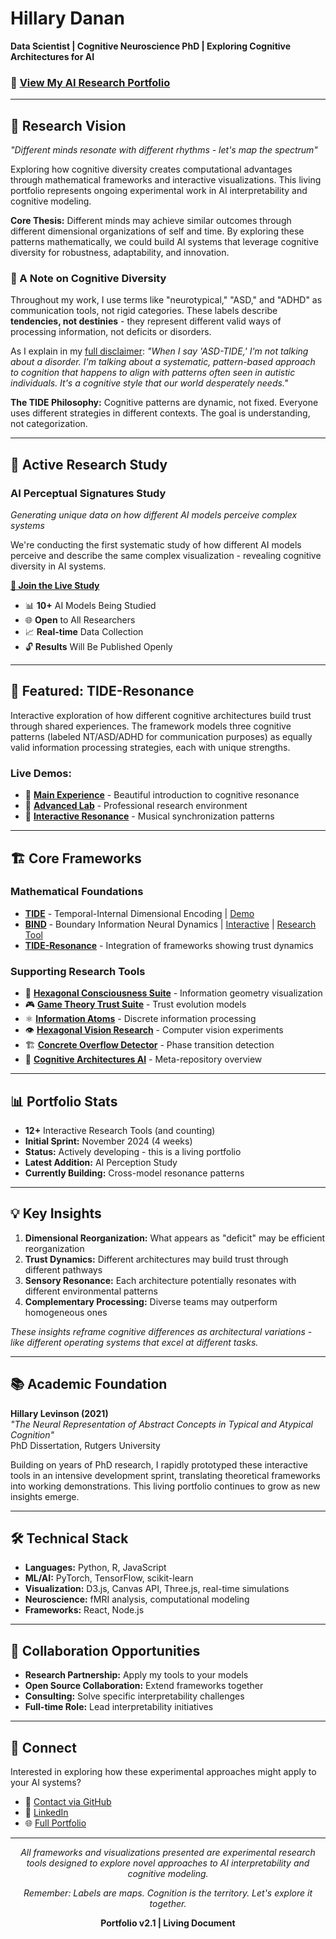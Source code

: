 # Hillary Danan
**Data Scientist | Cognitive Neuroscience PhD | Exploring Cognitive Architectures for AI**

### 🚀 [View My AI Research Portfolio](https://hillarydanan.github.io/pitch.html)

---

## 🧠 Research Vision

*"Different minds resonate with different rhythms - let's map the spectrum"*

Exploring how cognitive diversity creates computational advantages through mathematical frameworks and interactive visualizations. This living portfolio represents ongoing experimental work in AI interpretability and cognitive modeling.

**Core Thesis:** Different minds may achieve similar outcomes through different dimensional organizations of self and time. By exploring these patterns mathematically, we could build AI systems that leverage cognitive diversity for robustness, adaptability, and innovation.

### 📝 A Note on Cognitive Diversity

Throughout my work, I use terms like "neurotypical," "ASD," and "ADHD" as communication tools, not rigid categories. These labels describe **tendencies, not destinies** - they represent different valid ways of processing information, not deficits or disorders. 

As I explain in my [full disclaimer](https://github.com/HillaryDanan/TIDE/blob/main/DISCLAIMER.md): *"When I say 'ASD-TIDE,' I'm not talking about a disorder. I'm talking about a systematic, pattern-based approach to cognition that happens to align with patterns often seen in autistic individuals. It's a cognitive style that our world desperately needs."*

**The TIDE Philosophy:** Cognitive patterns are dynamic, not fixed. Everyone uses different strategies in different contexts. The goal is understanding, not categorization.

---

## 🔬 Active Research Study

### **AI Perceptual Signatures Study** 
*Generating unique data on how different AI models perceive complex systems*

We're conducting the first systematic study of how different AI models perceive and describe the same complex visualization - revealing cognitive diversity in AI systems.

**[🔴 Join the Live Study](https://hillarydanan.github.io/TIDE-resonance/collect.html)**

- 📊 **10+** AI Models Being Studied
- 🌐 **Open** to All Researchers  
- 📈 **Real-time** Data Collection
- 🔓 **Results** Will Be Published Openly

---

## 🌟 Featured: TIDE-Resonance

Interactive exploration of how different cognitive architectures build trust through shared experiences. The framework models three cognitive patterns (labeled NT/ASD/ADHD for communication purposes) as equally valid information processing strategies, each with unique strengths.

### Live Demos:
- 🎵 **[Main Experience](https://hillarydanan.github.io/TIDE-resonance/)** - Beautiful introduction to cognitive resonance
- 🔬 **[Advanced Lab](https://hillarydanan.github.io/TIDE-resonance/advanced_explorer.html)** - Professional research environment
- 🎸 **[Interactive Resonance](https://hillarydanan.github.io/TIDE-resonance/interactive_resonance.html)** - Musical synchronization patterns

---

## 🏗️ Core Frameworks

### Mathematical Foundations
- **[TIDE](https://github.com/HillaryDanan/TIDE)** - Temporal-Internal Dimensional Encoding | [Demo](https://hillarydanan.github.io/TIDE/tide_interactive.html)
- **[BIND](https://github.com/HillaryDanan/BIND)** - Boundary Information Neural Dynamics | [Interactive](https://hillarydanan.github.io/BIND/bind_systems_interactive.html) | [Research Tool](https://hillarydanan.github.io/BIND/bind_research_tool.html)
- **[TIDE-Resonance](https://github.com/HillaryDanan/TIDE-resonance)** - Integration of frameworks showing trust dynamics

### Supporting Research Tools
- 🔷 **[Hexagonal Consciousness Suite](https://github.com/HillaryDanan/hexagonal-consciousness-suite)** - Information geometry visualization
- 🎮 **[Game Theory Trust Suite](https://github.com/HillaryDanan/game-theory-trust-suite)** - Trust evolution models
- ⚛️ **[Information Atoms](https://github.com/HillaryDanan/information-atoms)** - Discrete information processing
- 👁️ **[Hexagonal Vision Research](https://github.com/HillaryDanan/hexagonal-vision-research)** - Computer vision experiments
- 🏗️ **[Concrete Overflow Detector](https://github.com/HillaryDanan/concrete-overflow-detector)** - Phase transition detection
- 🧩 **[Cognitive Architectures AI](https://github.com/HillaryDanan/cognitive-architectures-ai)** - Meta-repository overview

---

## 📊 Portfolio Stats

- **12+** Interactive Research Tools (and counting)
- **Initial Sprint:** November 2024 (4 weeks)
- **Status:** Actively developing - this is a living portfolio
- **Latest Addition:** AI Perception Study
- **Currently Building:** Cross-model resonance patterns

---

## 💡 Key Insights

1. **Dimensional Reorganization:** What appears as "deficit" may be efficient reorganization
2. **Trust Dynamics:** Different architectures may build trust through different pathways  
3. **Sensory Resonance:** Each architecture potentially resonates with different environmental patterns
4. **Complementary Processing:** Diverse teams may outperform homogeneous ones

*These insights reframe cognitive differences as architectural variations - like different operating systems that excel at different tasks.*

---

## 📚 Academic Foundation

**Hillary Levinson (2021)**  
*"The Neural Representation of Abstract Concepts in Typical and Atypical Cognition"*  
PhD Dissertation, Rutgers University

Building on years of PhD research, I rapidly prototyped these interactive tools in an intensive development sprint, translating theoretical frameworks into working demonstrations. This living portfolio continues to grow as new insights emerge.

---

## 🛠️ Technical Stack

- **Languages:** Python, R, JavaScript
- **ML/AI:** PyTorch, TensorFlow, scikit-learn
- **Visualization:** D3.js, Canvas API, Three.js, real-time simulations
- **Neuroscience:** fMRI analysis, computational modeling
- **Frameworks:** React, Node.js

---

## 🤝 Collaboration Opportunities

- **Research Partnership:** Apply my tools to your models
- **Open Source Collaboration:** Extend frameworks together
- **Consulting:** Solve specific interpretability challenges
- **Full-time Role:** Lead interpretability initiatives

---

## 📮 Connect

Interested in exploring how these experimental approaches might apply to your AI systems?

- 📧 [Contact via GitHub](https://github.com/HillaryDanan)
- 🔗 [LinkedIn](#) <!-- Add your LinkedIn URL -->
- 🌐 [Full Portfolio](https://hillarydanan.github.io/pitch.html)

---

<div align="center">
  
*All frameworks and visualizations presented are experimental research tools designed to explore novel approaches to AI interpretability and cognitive modeling.*

*Remember: Labels are maps. Cognition is the territory. Let's explore it together.*

**Portfolio v2.1 | Living Document**

</div>
